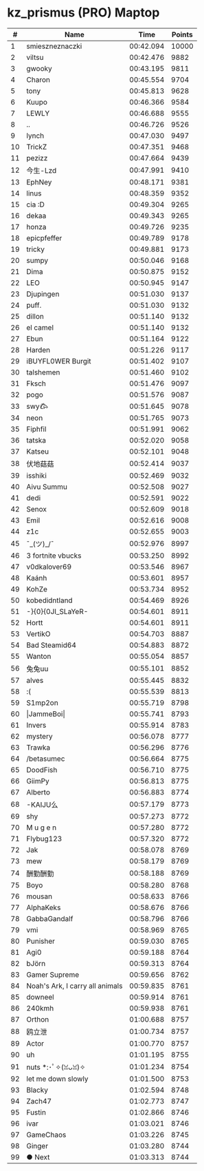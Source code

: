 # kz_prismus (PRO) Maptop

|  # | Name | Time | Points |
|-------------- | -------------- | -------------- | -------------- | 
| 1 | smieszneznaczki | 00:42.094 | 10000 | 
| 2 | viltsu | 00:42.476 | 9882 | 
| 3 | gwooky | 00:43.195 | 9811 | 
| 4 | Charon | 00:45.554 | 9704 | 
| 5 | tony | 00:45.813 | 9628 | 
| 6 | Kuupo | 00:46.366 | 9584 | 
| 7 | LEWLY | 00:46.688 | 9555 | 
| 8 | .. | 00:46.726 | 9526 | 
| 9 | lynch | 00:47.030 | 9497 | 
| 10 | TrickZ | 00:47.351 | 9468 | 
| 11 | pezizz | 00:47.664 | 9439 | 
| 12 | 今生-Lzd | 00:47.991 | 9410 | 
| 13 | EphNey | 00:48.171 | 9381 | 
| 14 | linus | 00:48.359 | 9352 | 
| 15 | cia :D | 00:49.304 | 9265 | 
| 16 | dekaa | 00:49.343 | 9265 | 
| 17 | honza | 00:49.726 | 9235 | 
| 18 | epicpfeffer | 00:49.789 | 9178 | 
| 19 | tricky | 00:49.881 | 9173 | 
| 20 | sumpy | 00:50.046 | 9168 | 
| 21 | Dima | 00:50.875 | 9152 | 
| 22 | LEO | 00:50.945 | 9147 | 
| 23 | Djupingen | 00:51.030 | 9137 | 
| 24 | puff. | 00:51.030 | 9132 | 
| 25 | dillon | 00:51.140 | 9132 | 
| 26 | el camel | 00:51.140 | 9132 | 
| 27 | Ebun | 00:51.164 | 9122 | 
| 28 | Harden | 00:51.226 | 9117 | 
| 29 | iBUYFL0WER Burgit | 00:51.402 | 9107 | 
| 30 | talshemen | 00:51.460 | 9102 | 
| 31 | Fksch | 00:51.476 | 9097 | 
| 32 | pogo | 00:51.576 | 9087 | 
| 33 | swy𐂃 | 00:51.645 | 9078 | 
| 34 | neon | 00:51.765 | 9073 | 
| 35 | Fiphfil | 00:51.991 | 9062 | 
| 36 | tatska | 00:52.020 | 9058 | 
| 37 | Katseu | 00:52.101 | 9048 | 
| 38 | 伏地菇菇 | 00:52.414 | 9037 | 
| 39 | isshiki | 00:52.469 | 9032 | 
| 40 | Aivu Summu | 00:52.508 | 9027 | 
| 41 | dedi | 00:52.591 | 9022 | 
| 42 | Senox | 00:52.609 | 9018 | 
| 43 | Emil | 00:52.616 | 9008 | 
| 44 | z1c | 00:52.655 | 9003 | 
| 45 | ¯\_(ツ)_/¯ | 00:52.976 | 8997 | 
| 46 | 3 fortnite vbucks | 00:53.250 | 8992 | 
| 47 | v0dkalover69 | 00:53.546 | 8967 | 
| 48 | Kaánh | 00:53.601 | 8957 | 
| 49 | KohZe | 00:53.734 | 8952 | 
| 50 | kobedidntland | 00:54.469 | 8926 | 
| 51 | -}{0}{0JI_SLaYeR- | 00:54.601 | 8911 | 
| 52 | Hortt | 00:54.601 | 8911 | 
| 53 | VertikO | 00:54.703 | 8887 | 
| 54 | Bad Steamid64 | 00:54.883 | 8872 | 
| 55 | Wanton | 00:55.054 | 8857 | 
| 56 | 兔兔uu | 00:55.101 | 8852 | 
| 57 | alves | 00:55.445 | 8832 | 
| 58 | :( | 00:55.539 | 8813 | 
| 59 | S1mp2on | 00:55.719 | 8798 | 
| 60 | \|JammeBoi\| | 00:55.741 | 8793 | 
| 61 | Invers | 00:55.914 | 8783 | 
| 62 | mystery | 00:56.078 | 8777 | 
| 63 | Trawka | 00:56.296 | 8776 | 
| 64 | /betasumec | 00:56.664 | 8775 | 
| 65 | DoodFish | 00:56.710 | 8775 | 
| 66 | GiimPy | 00:56.813 | 8775 | 
| 67 | Alberto | 00:56.883 | 8774 | 
| 68 | -KAIJU么 | 00:57.179 | 8773 | 
| 69 | shy | 00:57.273 | 8772 | 
| 70 | M u g e n | 00:57.280 | 8772 | 
| 71 | Flybug123 | 00:57.320 | 8772 | 
| 72 | Jak | 00:58.078 | 8769 | 
| 73 | mew | 00:58.179 | 8769 | 
| 74 | 酬勤酬勤 | 00:58.188 | 8769 | 
| 75 | Boyo | 00:58.280 | 8768 | 
| 76 | mousan | 00:58.633 | 8766 | 
| 77 | AlphaKeks | 00:58.676 | 8766 | 
| 78 | GabbaGandalf | 00:58.796 | 8766 | 
| 79 | vmi | 00:58.969 | 8765 | 
| 80 | Punisher | 00:59.030 | 8765 | 
| 81 | Agi0 | 00:59.188 | 8764 | 
| 82 | bJörn | 00:59.313 | 8764 | 
| 83 | Gamer Supreme | 00:59.656 | 8762 | 
| 84 | Noah's Ark, I carry all animals | 00:59.835 | 8761 | 
| 85 | downeel | 00:59.914 | 8761 | 
| 86 | 240kmh | 00:59.938 | 8761 | 
| 87 | Orthon | 01:00.688 | 8757 | 
| 88 | 鸥立泄 | 01:00.734 | 8757 | 
| 89 | Actor | 01:00.770 | 8757 | 
| 90 | uh | 01:01.195 | 8755 | 
| 91 | nuts *:･ﾟ✧(ꈍᴗꈍ)✧ | 01:01.234 | 8754 | 
| 92 | let me down slowly | 01:01.500 | 8753 | 
| 93 | Blacky | 01:02.594 | 8748 | 
| 94 | Zach47 | 01:02.773 | 8747 | 
| 95 | Fustin | 01:02.866 | 8746 | 
| 96 | ivar | 01:03.021 | 8746 | 
| 97 | GameChaos | 01:03.226 | 8745 | 
| 98 | Ginger | 01:03.280 | 8744 | 
| 99 | ● Next | 01:03.313 | 8744 | 

